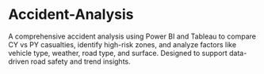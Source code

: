 # Accident-Analysis
A comprehensive accident analysis using Power BI and Tableau to compare CY vs PY casualties, identify high-risk zones, and analyze factors like vehicle type, weather, road type, and surface. Designed to support data-driven road safety and trend insights.
